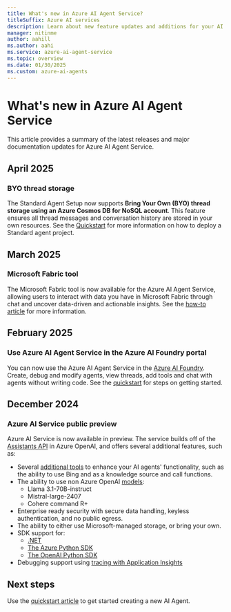 ```yaml
---
title: What's new in Azure AI Agent Service?
titleSuffix: Azure AI services
description: Learn about new feature updates and additions for your AI Agents.
manager: nitinme
author: aahill
ms.author: aahi
ms.service: azure-ai-agent-service
ms.topic: overview
ms.date: 01/30/2025
ms.custom: azure-ai-agents
---
```


# What's new in Azure AI Agent Service

This article provides a summary of the latest releases and major documentation updates for Azure AI Agent Service.

## April 2025
### BYO thread storage
The Standard Agent Setup now supports **Bring Your Own (BYO) thread storage using an Azure Cosmos DB for NoSQL account**. This feature ensures all thread messages and conversation history are stored in your own resources. See the [Quickstart](./quickstart.md) for more information on how to deploy a Standard agent project.

## March 2025

### Microsoft Fabric tool

The Microsoft Fabric tool is now available for the Azure AI Agent Service, allowing users to interact with data you have in Microsoft Fabric through chat and uncover data-driven and actionable insights. See the [how-to article](./how-to/tools/fabric.md) for more information.

## February 2025

### Use Azure AI Agent Service in the Azure AI Foundry portal

You can now use the Azure AI Agent Service in the [Azure AI Foundry](https://ai.azure.com/). Create, debug and modify agents, view threads, add tools and chat with agents without writing code. See the [quickstart](./quickstart.md?pivots=ai-foundry) for steps on getting started. 

## December 2024

### Azure AI Service public preview

Azure AI Service is now available in preview. The service builds off of the [Assistants API](../openai/how-to/assistant.md) in Azure OpenAI, and offers several additional features, such as:

* Several [additional tools](./how-to/tools/overview.md) to enhance your AI agents' functionality, such as the ability to use Bing and as a knowledge source and call functions. 
* The ability to use non Azure OpenAI [models](./concepts/model-region-support.md): 
    * Llama 3.1-70B-instruct
    * Mistral-large-2407    
    * Cohere command R+
* Enterprise ready security with secure data handling, keyless authentication, and no public egress.
* The ability to either use Microsoft-managed storage, or bring your own.
* SDK support for:
    * [.NET](./quickstart.md?pivots=programming-language-csharp) 
    * [The Azure Python SDK](./quickstart.md?pivots=programming-language-python-azure)  
    * [The OpenAI Python SDK](./quickstart.md?pivots=programming-language-python-openai)   
* Debugging support using [tracing with Application Insights](./concepts/tracing.md)

## Next steps

Use the [quickstart article](./quickstart.md) to get started creating a new AI Agent.
